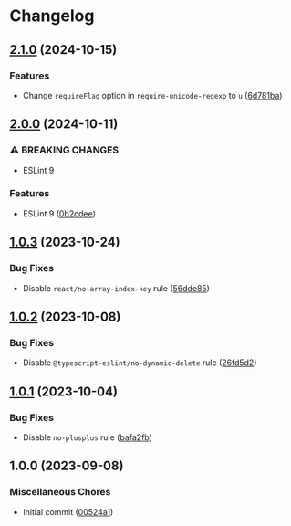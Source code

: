 # Changelog

## [2.1.0](https://github.com/Wondermarin/eslint-config/compare/v2.0.0...v2.1.0) (2024-10-15)


### Features

* Change `requireFlag` option in `require-unicode-regexp` to `u` ([6d781ba](https://github.com/Wondermarin/eslint-config/commit/6d781baf3bc04fc7f041162945368610cac71b99))

## [2.0.0](https://github.com/Wondermarin/eslint-config/compare/v1.0.3...v2.0.0) (2024-10-11)


### ⚠ BREAKING CHANGES

* ESLint 9

### Features

* ESLint 9 ([0b2cdee](https://github.com/Wondermarin/eslint-config/commit/0b2cdee5ba7347d72c3c6d52f7df7f4e053d77d2))

## [1.0.3](https://github.com/Wondermarin/eslint-config/compare/v1.0.2...v1.0.3) (2023-10-24)


### Bug Fixes

* Disable `react/no-array-index-key` rule ([56dde85](https://github.com/Wondermarin/eslint-config/commit/56dde856403b2ac9964592b4fe63edb47b0db7c4))

## [1.0.2](https://github.com/Wondermarin/eslint-config/compare/v1.0.1...v1.0.2) (2023-10-08)


### Bug Fixes

* Disable `@typescript-eslint/no-dynamic-delete` rule ([26fd5d2](https://github.com/Wondermarin/eslint-config/commit/26fd5d28629e730eec8e1ca01b88ee82f00301e3))

## [1.0.1](https://github.com/Wondermarin/eslint-config/compare/v1.0.0...v1.0.1) (2023-10-04)


### Bug Fixes

* Disable `no-plusplus` rule ([bafa2fb](https://github.com/Wondermarin/eslint-config/commit/bafa2fbae59d8e0bd3b0166ba7c28b66357e282a))

## 1.0.0 (2023-09-08)


### Miscellaneous Chores

* Initial commit ([00524a1](https://github.com/Wondermarin/eslint-config/commit/00524a163c96cd72b18a70a398b109e704779f44))
